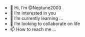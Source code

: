 - 👋 Hi, I’m @Neptune2003
- 👀 I’m interested in you
- 🌱 I’m currently learning ...
- 💞️ I’m looking to collaborate on life
- 📫 How to reach me ...

<!---
Neptune2003/Neptune2003 is a ✨ special ✨ repository because its `README.md` (this file) appears on your GitHub profile.
You can click the Preview link to take a look at your changes.
--->
